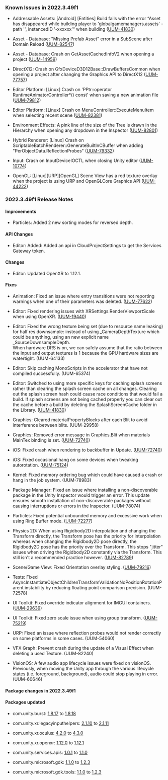### Known Issues in 2022.3.49f1

- Addressable Assets: [Android] [Entities] Build fails with the error “Asset has disappeared while building player to 'globalgamemanagers.assets' - path '', instancedID '-xxxxxx'“ when building
    ([UUM-41830](https://issuetracker.unity3d.com/issues/android-entities-build-fails-with-the-error-asset-has-disappeared-while-building-player-to-globalgamemanagers-dot-assets-path-instancedid-xxxxxx-when-building))

- Asset - Database: "Missing Prefab Asset" error in a SubScene after Domain Reload
    ([UUM-82547](https://issuetracker.unity3d.com/issues/missing-prefab-asset-error-in-a-subscene-after-domain-reload))

- Asset - Database: Crash on GetAssetCachedInfoV2 when opening a project
    ([UUM-14959](https://issuetracker.unity3d.com/issues/crash-on-getassetcachedinfov2-when-opening-a-project))

- DirectX12: Crash on GfxDeviceD3D12Base::DrawBuffersCommon when opening a project after changing the Graphics API to DirectX12
    ([UUM-77757](https://issuetracker.unity3d.com/issues/crash-on-gfxdeviced3d12base-drawbufferscommon-when-opening-a-project-after-changing-the-graphics-api-to-directx12))

- Editor Platform: [Linux] Crash on 'PPtr<RuntimeAnimatorController>::operator RuntimeAnimatorController*() const' when saving a new animation file
    ([UUM-79812](https://issuetracker.unity3d.com/issues/linux-crash-on-pptr-operator-runtimeanimatorcontroller-star-const-when-saving-a-new-animation-file))

- Editor Platform: [Linux] Crash on MenuController::ExecuteMenuItem when selecting recent scene
    ([UUM-82381](https://issuetracker.unity3d.com/issues/linux-crash-on-menucontroller-executemenuitem-when-selecting-recent-scene))

- Environment Effects: A pink line of the size of the Tree is drawn in the Hierarchy when opening any dropdown in the Inspector
    ([UUM-82801](https://issuetracker.unity3d.com/issues/a-pink-line-of-the-size-of-the-tree-is-drawn-in-the-hierarchy-when-opening-any-dropdown-in-the-inspector))

- Hybrid Renderer: [Linux] Crash on ScriptableBatchRenderer::GenerateBuiltInCBuffer when adding "PerObjectData.ReflectionProbes"
    ([UUM-79332](https://issuetracker.unity3d.com/issues/linux-crash-on-scriptablebatchrenderer-generatebuiltincbuffer-when-adding-perobjectdata-dot-reflectionprobes))

- Input: Crash on InputDeviceIOCTL when closing Unity editor
    ([UUM-10774](https://issuetracker.unity3d.com/issues/crash-on-inputdeviceioctl-when-closing-unity-editor))

- OpenGL: [Linux][URP][OpenGL] Scene View has a red texture overlay when the project is using URP and OpenGLCore Graphics API
    ([UUM-44222](https://issuetracker.unity3d.com/issues/linux-urp-opengl-scene-view-has-a-red-texture-overlay-when-the-project-is-using-urp-and-openglcore-graphics-api))



### 2022.3.49f1 Release Notes

#### Improvements

- Particles: Added 2 new sorting modes for reversed depth.



#### API Changes

- Editor: Added: Added an api in CloudProjectSettings to get the Services Gateway token.



#### Changes

- Editor: Updated OpenXR to 1.12.1.



#### Fixes

- Animation: Fixed an issue where entry transitions were not reporting warnings when one of their parameters was deleted.
    ([UUM-77622](https://issuetracker.unity3d.com/issues/deleting-a-parameter-in-an-animator-does-not-bring-up-a-warning-message-when-the-parameter-is-in-use-by-a-transition-from-the-entry-state))

- Editor: Fixed rendering issues with XRSettings.RenderViewportScale when using OpenXR.
    ([UUM-19440](https://issuetracker.unity3d.com/issues/urp-openxr-xrsettings-dot-renderviewportscale-with-urp-give-incorrect-results-when-the-value-is-less-than-1))

- Editor: Fixed the wrong texture being set \(due to resource name leaking\) for half res downsample: instead of using _CameraDepthTexture which could be anything, using an new explicit name _SourceDownsampleDepth.<br>
    When hardware DRS is on, we can safely assume that the ratio between the input and output textures is 1 because the GPU hardware sizes are watertight.
    (UUM-64133)

- Editor: Skip caching MonoScripts in the accelerator that have not compiled successfully.
    (UUM-65374)

- Editor: Switched to using more specific keys for caching splash screens rather than clearing the splash screen cache on all changes. Clearing out the splash screen hash could cause race conditions that would fail a build. If splash screens are not being cached properly you can clear out the cache before a build by deleting the SplashScreenCache folder in the Library.
    ([UUM-41830](https://issuetracker.unity3d.com/issues/android-entities-build-fails-with-the-error-asset-has-disappeared-while-building-player-to-globalgamemanagers-dot-assets-path-instancedid-xxxxxx-when-building))

- Graphics: Cleared materialPropertyBlocks after each Blit to avoid interference between blits.
    (UUM-29958)

- Graphics: Removed error message in Graphics.Blit when materials MainTex binding is set.
    ([UUM-72740](https://issuetracker.unity3d.com/issues/material-uses-dest-texture-as-input-in-pass-0-its-an-undefined-behaviour-error-when-calling-graphics-dot-blip-function))

- iOS: Fixed crash when rendering to backbuffer in Update.
    ([UUM-72740](https://issuetracker.unity3d.com/issues/material-uses-dest-texture-as-input-in-pass-0-its-an-undefined-behaviour-error-when-calling-graphics-dot-blip-function))

- iOS: Fixed occasional hang on some devices when tweaking autorotation.
    ([UUM-75124](https://issuetracker.unity3d.com/issues/ios-player-freezes-with-a-warning-a-new-orientation-transaction-token-is-being-requested-while-a-valid-one-already-exists-when-orientation-is-changed-during-runtime-on-a-specific-devices))

- Kernel: Fixed memory ordering bug which could have caused a crash or hang in the job system.
    (UUM-78983)

- Package Manager: Fixed an issue where installing a non-discoverable package in the Unity Inspector would trigger an error. This update ensures smooth installation of non-discoverable packages without causing interruptions or errors in the Inspector.
    (UUM-78074)

- Particles: Fixed potential unbounded memory and excessive work when using Ring Buffer mode.
    ([UUM-72277](https://issuetracker.unity3d.com/issues/particle-system-allocates-large-amounts-of-memory-when-it-is-very-far-away-from-the-origin-of-the-scene))

- Physics 2D: When using Rigidbody2D interpolation and changing the Transform directly, the Transform pose has the priority for interpolation whereas when changing the Rigidbody2D pose directly, the Rigidbody2D pose has the priority over the Transform. This stops "jitter" issues when driving the Rigidbody2D constantly via the Transform. This still isn't a recommended practice however.
    ([UUM-82789](https://issuetracker.unity3d.com/issues/2d-physics-makes-object-movements-to-flicker))

- Scene/Game View: Fixed Orientation overlay styling.
    ([UUM-79216](https://issuetracker.unity3d.com/issues/orientation-overlays-drag-handle-has-no-padding-on-its-left-in-scene-view))

- Tests: Fixed AsyncInstantiateObjectChildrenTransformValidationNoPositionRotationParent instability by reducing floating point comparison precision.
    (UUM-72578)

- UI Toolkit: Fixed override indicator alignment for IMGUI containers.
    ([UUM-29639](https://issuetracker.unity3d.com/issues/the-override-indicator-is-misaligned-when-editing-a-prefab-that-has-a-script-with-serializable-variables-and-a-propertydrawer))

- UI Toolkit: Fixed zero scale issue when using group transform.
    ([UUM-75219](https://issuetracker.unity3d.com/issues/specific-scroll-view-elements-are-not-rendered-on-the-ui-document))

- URP: Fixed an issue where reflection probes would not render correctly on some platforms in some cases.
    (UUM-54060)

- VFX Graph: Prevent crash during the update of a Visual Effect when deleting a used Texture.
    (UUM-82240)

- VisionOS: A few audio app lifecycle issues were fixed on visionOS. Previously, when moving the Unity app through the various lifecycle states \(i.e. foreground, background\), audio could stop playing in error.
    (UUM-60646)




#### Package changes in 2022.3.49f1

#### Packages updated

- com.unity.burst: [1.8.17](https://docs.unity3d.com/Packages/com.unity.burst@1.8//changelog/CHANGELOG.html) to [1.8.18](https://docs.unity3d.com/Packages/com.unity.burst@1.8//changelog/CHANGELOG.html)

- com.unity.xr.legacyinputhelpers: [2.1.10](https://docs.unity3d.com/Packages/com.unity.xr.legacyinputhelpers@2.1//changelog/CHANGELOG.html) to [2.1.11](https://docs.unity3d.com/Packages/com.unity.xr.legacyinputhelpers@2.1//changelog/CHANGELOG.html)

- com.unity.xr.oculus: [4.2.0](https://docs.unity3d.com/Packages/com.unity.xr.oculus@4.2//changelog/CHANGELOG.html) to [4.3.0](https://docs.unity3d.com/Packages/com.unity.xr.oculus@4.3//changelog/CHANGELOG.html)

- com.unity.xr.openxr: [1.12.0](https://docs.unity3d.com/Packages/com.unity.xr.openxr@1.12//changelog/CHANGELOG.html) to [1.12.1](https://docs.unity3d.com/Packages/com.unity.xr.openxr@1.12//changelog/CHANGELOG.html)

- com.unity.services.apis: [1.0.1](https://docs.unity3d.com/Packages/com.unity.services.apis@1.0//changelog/CHANGELOG.html) to [1.1.0](https://docs.unity3d.com/Packages/com.unity.services.apis@1.1//changelog/CHANGELOG.html)

- com.unity.microsoft.gdk: [1.1.0](https://docs.unity3d.com/Packages/com.unity.microsoft.gdk@1.1//changelog/CHANGELOG.html) to [1.2.3](https://docs.unity3d.com/Packages/com.unity.microsoft.gdk@1.2//changelog/CHANGELOG.html)

- com.unity.microsoft.gdk.tools: [1.1.0](https://docs.unity3d.com/Packages/com.unity.microsoft.gdk.tools@1.1//changelog/CHANGELOG.html) to [1.2.3](https://docs.unity3d.com/Packages/com.unity.microsoft.gdk.tools@1.2//changelog/CHANGELOG.html)